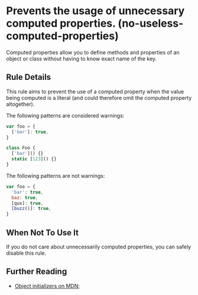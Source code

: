 # Prevents the usage of unnecessary computed properties. (no-useless-computed-properties)

Computed properties allow you to define methods and properties of an object or class without having to know exact name of the key.

## Rule Details

This rule aims to prevent the use of a computed property when the value being computed is a literal (and could therefore omit the computed property altogether).

The following patterns are considered warnings:

```js
var foo = {
  ['bar']: true,
}

class Foo {
  ['bar']() {}
  static [123]() {}
}
```

The following patterns are not warnings:

```js
var foo = {
  'bar': true,
  baz: true,
  [qux]: true,
  [buzz()]: true,
}
```

## When Not To Use It

If you do not care about unnecessarily computed properties, you can safely disable this rule.

## Further Reading

- [Object initializers on MDN](https://developer.mozilla.org/en-US/docs/Web/JavaScript/Reference/Operators/Object_initializer);
